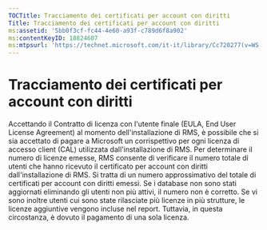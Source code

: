 ```yaml
---
TOCTitle: Tracciamento dei certificati per account con diritti
Title: Tracciamento dei certificati per account con diritti
ms:assetid: '5bb0f3cf-fc44-4e60-a93f-c789d6f8a902'
ms:contentKeyID: 18824607
ms:mtpsurl: 'https://technet.microsoft.com/it-it/library/Cc720277(v=WS.10)'
---
```


Tracciamento dei certificati per account con diritti
====================================================

Accettando il Contratto di licenza con l'utente finale (EULA, End User License Agreement) al momento dell'installazione di RMS, è possibile che si sia accettato di pagare a Microsoft un corrispettivo per ogni licenza di accesso client (CAL) utilizzata dall'installazione di RMS. Per determinare il numero di licenze emesse, RMS consente di verificare il numero totale di utenti che hanno ricevuto il certificato per account con diritti dall'installazione di RMS. Si tratta di un numero approssimativo del totale di certificati per account con diritti emessi. Se i database non sono stati aggiornati eliminando gli utenti non più attivi, il numero non è corretto. Se vi sono inoltre utenti cui sono state rilasciate più licenze in più strutture, le licenze aggiuntive vengono incluse nel report. Tuttavia, in questa circostanza, è dovuto il pagamento di una sola licenza.
